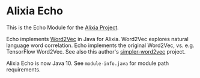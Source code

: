 # Alixia Echo

This is the Echo Module for the [Alixia Project](https://github.com/markhull/Alixia).

Echo implements [Word2Vec](https://code.google.com/archive/p/word2vec) in Java for Alixia. Word2Vec explores natural language word correlation. Echo implements the original Word2Vec, vs. e.g. TensorFlow Word2Vec. See also this author's [simpler-word2vec](https://github.com/markhull/simpler-word2vec) project.

Alixia Echo is now Java 10. See `module-info.java` for module path requirements.
